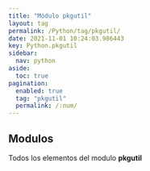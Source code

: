 ```yaml
---
title: "Módulo pkgutil"
layout: tag
permalink: /Python/tag/pkgutil/
date: 2021-11-01 10:24:03.986443
key: Python.pkgutil
sidebar: 
  nav: python
aside: 
  toc: true
pagination: 
  enabled: true
  tag: "pkgutil"
  permalink: /:num/
---
```


<h2>Modulos</h2>
Todos los elementos del modulo <strong>pkgutil</strong>
